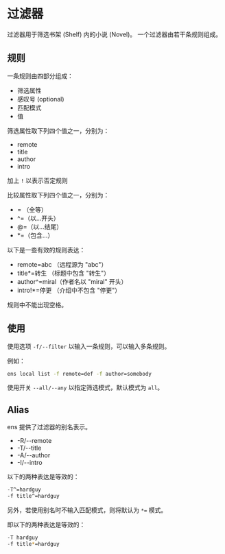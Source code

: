 # 过滤器
过滤器用于筛选书架 (Shelf) 内的小说 (Novel)。
一个过滤器由若干条规则组成。

## 规则
一条规则由四部分组成：
- 筛选属性
- 感叹号 (optional)
- 匹配模式
- 值

筛选属性取下列四个值之一，分别为：
- remote
- title
- author
- intro

加上 `!` 以表示否定规则

比较属性取下列四个值之一，分别为：
- = （全等）
- ^=（以...开头）
- @=（以...结尾）
- *=（包含...）

以下是一些有效的规则表达：
- remote=abc     （远程源为 "abc"）
- title*=转生    （标题中包含 "转生"）
- author^=miral（作者名以 "miral" 开头）
- intro!*=停更   （介绍中不包含 "停更"）

规则中不能出现空格。

## 使用
使用选项 `-f/--filter` 以输入一条规则，可以输入多条规则。

例如：
```bash
ens local list -f remote=def -f author=somebody
```

使用开关 `--all/--any` 以指定筛选模式，默认模式为 `all`。

## Alias
ens 提供了过滤器的别名表示。
- -R/--remote
- -T/--title
- -A/--author
- -I/--intro

以下的两种表达是等效的：
```bash
-T^=hardguy
-f title^=hardguy
```

另外，若使用别名时不输入匹配模式，则将默认为 `*=` 模式。

即以下的两种表达是等效的：
```bash
-T hardguy
-f title*=hardguy
```
